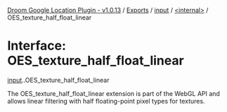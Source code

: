 [Droom Google Location Plugin - v1.0.13](../README.md) / [Exports](../modules.md) / [input](../modules/input.md) / [<internal\>](../modules/input._internal_.md) / OES\_texture\_half\_float\_linear

# Interface: OES\_texture\_half\_float\_linear

[input](../modules/input.md).[<internal>](../modules/input._internal_.md).OES_texture_half_float_linear

The OES_texture_half_float_linear extension is part of the WebGL API and allows linear filtering with half floating-point pixel types for textures.
